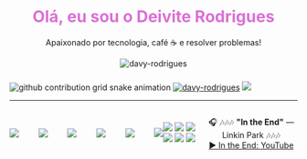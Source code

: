 
<h1 align="center">
  <span style="display:inline-block; color: #DA70D6;">Olá, eu sou o Deivite Rodrigues</span>
</h1>
<p align="center">
  Apaixonado por tecnologia, café ☕ e resolver problemas!
</p>



<p align="center">
  <img src="https://komarev.com/ghpvc/?username=davy-rodrigues&label=Profile%20views&color=0e75b6&style=flat" alt="davy-rodrigues" />
</p>

###
 <picture>
  <source media="(prefers-color-scheme: dark)" srcset="https://raw.githubusercontent.com/platane/platane/output/github-contribution-grid-snake-dark.svg">
  <source media="(prefers-color-scheme: light)" srcset="https://raw.githubusercontent.com/platane/platane/output/github-contribution-grid-snake.svg">
  <img alt="github contribution grid snake animation" src="https://raw.githubusercontent.com/platane/platane/output/github-contribution-grid-snake.svg">
</pictur
###



[![davy-rodrigues](https://github-readme-stats.vercel.app/api?username=davy-rodrigues&theme=holi&show_icons=true)](https://github.com/davy-rodrigues)
 <img height="180em" src="https://github-readme-stats.vercel.app/api/top-langs/?username=davy-rodrigues&layout=compact&theme=holi"/>
  
---

<div style="display: flex; align-items: center;">
  <img src="https://cdn.jsdelivr.net/gh/devicons/devicon/icons/csharp/csharp-original.svg" width="80" />
  <img src="https://cdn.jsdelivr.net/gh/devicons/devicon/icons/javascript/javascript-original.svg" width="80" />
  <img src="https://cdn.jsdelivr.net/gh/devicons/devicon/icons/python/python-original.svg" width="80" />
  <img src="https://cdn.jsdelivr.net/gh/devicons/devicon/icons/html5/html5-original.svg" width="80" />
  <img src="https://cdn.jsdelivr.net/gh/devicons/devicon/icons/cplusplus/cplusplus-original.svg" width="80" />
</pdiv>

---

---

<p align="center">
  <img src="https://media.giphy.com/media/j0HjChGV0J44KrrlGv/giphy.gif" width="200">
</p>

---

### 


<div> 
  <a href=""><img src="https://img.shields.io/badge/YouTube-FF0000?style=for-the-badge&logo=youtube&logoColor=white" target="_blank"></a>
  <a href=""><img src="https://img.shields.io/badge/-Instagram-%23E4405F?style=for-the-badge&logo=instagram&logoColor=white" target="_blank"></a>
 	<a href=""><img src="https://img.shields.io/badge/Twitch-9146FF?style=for-the-badge&logo=twitch&logoColor=white" target="_blank"></a>
 <a href=""><img src="https://img.shields.io/badge/Discord-7289DA?style=for-the-badge&logo=discord&logoColor=white" target="_blank"></a> 
  <a href = ""><img src="https://img.shields.io/badge/-Gmail-%23333?style=for-the-badge&logo=gmail&logoColor=white" target="_blank"></a>
  <a href=""><img src="https://img.shields.io/badge/-LinkedIn-%230077B5?style=for-the-badge&logo=linkedin&logoColor=white" target="_blank"></a> 
  
</div>

###

---

<p align="center">
  🎧 🎶🎶🎶 <b>"In the End"</b> — Linkin Park 🎶🎶🎶
  <br>
  <a href="https://www.youtube.com/watch?v=eVTXPUF4Oz4" target="_blank">
    ▶️ In the End: YouTube
  </a>
</p>
<!--
**davy-rodrigues/davy-rodrigues** is a ✨ _special_ ✨ repository because its `README.md` (this file) appears on your GitHub profile.

Here are some ideas to get you started:

- 🔭 I’m currently working on ...
- 🌱 I’m currently learning ...
- 👯 I’m looking to collaborate on ...
- 🤔 I’m looking for help with ...
- 💬 Ask me about ...
- 📫 How to reach me: ...
- 😄 Pronouns: ...
- ⚡ Fun fact: ...
-->
